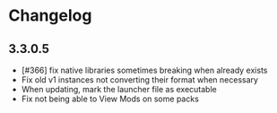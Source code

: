 # Changelog

## 3.3.0.5

- [#366] fix native libraries sometimes breaking when already exists
- Fix old v1 instances not converting their format when necessary
- When updating, mark the launcher file as executable
- Fix not being able to View Mods on some packs
